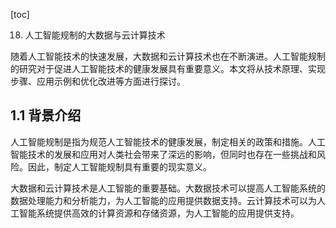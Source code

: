 
[toc]                    
                
                
18. 人工智能规制的大数据与云计算技术

随着人工智能技术的快速发展，大数据和云计算技术也在不断演进。人工智能规制的研究对于促进人工智能技术的健康发展具有重要意义。本文将从技术原理、实现步骤、应用示例和优化改进等方面进行探讨。

## 1.1 背景介绍

人工智能规制是指为规范人工智能技术的健康发展，制定相关的政策和措施。人工智能技术的发展和应用对人类社会带来了深远的影响，但同时也存在一些挑战和风险。因此，制定人工智能规制具有重要的现实意义。

大数据和云计算技术是人工智能的重要基础。大数据技术可以提高人工智能系统的数据处理能力和分析能力，为人工智能的应用提供数据支持。云计算技术可以为人工智能系统提供高效的计算资源和存储资源，为人工智能的应用提供支持。

